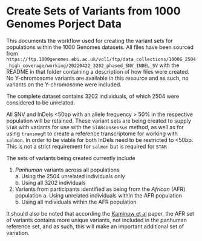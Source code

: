# Create Sets of Variants from 1000 Genomes Porject Data

This documents the workflow used for creating the variant sets for populations within the 1000 Genomes datasets.
All files have been sourced from `https://ftp.1000genomes.ebi.ac.uk/vol1/ftp/data_collections/1000G_2504_high_coverage/working/20220422_3202_phased_SNV_INDEL_SV` with the README in that folder containing a description of how files were created.
No Y-chromosome variants are available in this resource and as such, no variants on the Y-chromosome were included.

The complete dataset contains 3202 individuals, of which 2504 were considered to be unrelated.


All SNV and InDels <50bp with an allele frequency > 50% in the respective population will be retained.
These variant sets are being created to supply `STAR` with variants for use with the `STARconsensus` method, as well as for using `transmogR` to create a reference transcriptome for working with `salmon`.
In order to be viable for both InDels need to be restricted to <50bp.
This is not a strict requirement for `salmon` but is required for `STAR`

The sets of variants being created currently include

1. *Panhuman* variants across all populations  
	a. Using the 2504 unrelated individuals only  
  	b. Using all 3202 individuals
2. Variants from participants identified as being from the *African* (AFR) population
   a. Using unrelated individuals within the AFR population  
   b. Using all individuals within the AFR population

It should also be noted that according the [Kaminow et al]() paper, the AFR set of variants contains more unique variants, not included in the panhuman reference set, and as such, this will make an important additional set of variation.